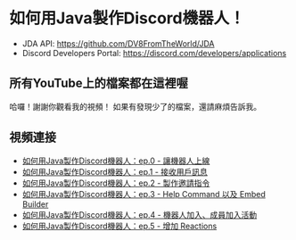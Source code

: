 # 如何用Java製作Discord機器人！

- JDA API: https://github.com/DV8FromTheWorld/JDA
- Discord Developers Portal: https://discord.com/developers/applications

## 所有YouTube上的檔案都在這裡喔

哈囉！謝謝你觀看我的視頻！
如果有發現少了的檔案，還請麻煩告訴我。

## 視頻連接
- [如何用Java製作Discord機器人：ep.0 - 讓機器人上線](https://www.youtube.com/watch?v=y2nvZL1joO0)
- [如何用Java製作Discord機器人：ep.1 - 接收用戶訊息](https://www.youtube.com/watch?v=FVNQ1kDgbEc)
- [如何用Java製作Discord機器人：ep.2 - 製作邀請指令](https://www.youtube.com/watch?v=ysXElSYeyYw)
- [如何用Java製作Discord機器人：ep.3 - Help Command 以及 Embed Builder](https://www.youtube.com/watch?v=J7DalPmFMII)
- [如何用Java製作Discord機器人：ep.4 - 機器人加入、成員加入活動](https://www.youtube.com/watch?v=9coofoK1zwY)
- [如何用Java製作Discord機器人：ep.5 - 增加 Reactions](https://youtu.be/fcm1XsDUCIk)
